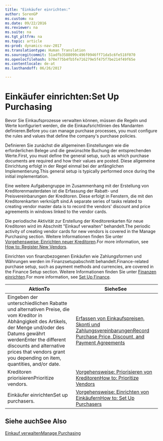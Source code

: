 ```yaml
---
title: "Einkäufer einrichten:"
author: SorenGP
ms.custom: na
ms.date: 09/22/2016
ms.reviewer: na
ms.suite: na
ms.tgt_pltfrm: na
ms.topic: article
ms-prod: dynamics-nav-2017
ms.translationtype: Human Translation
ms.sourcegitcommit: 51adfb3588099c496f0946ff71da5c6fe518f070
ms.openlocfilehash: b70e775b4fb5fe716279e5f475f7be214f49f65e
ms.contentlocale: de-at
ms.lasthandoff: 06/26/2017

---
```


# <a name="set-up-purchasing"></a><span data-ttu-id="152c0-102">Einkäufer einrichten:</span><span class="sxs-lookup"><span data-stu-id="152c0-102">Set Up Purchasing</span></span>
<span data-ttu-id="152c0-103">Bevor Sie Einkaufsprozesse verwalten können, müssen die Regeln und Werte konfiguriert werden, die die Einkaufsrichtlinien des Mandanten definieren.</span><span class="sxs-lookup"><span data-stu-id="152c0-103">Before you can manage purchase processes, you must configure the rules and values that define the company's purchase policies.</span></span>

<span data-ttu-id="152c0-104">Definieren Sie zunächst die allgemeinen Einstellungen wie die erforderlichen Belege und die gewünschte Buchung der entsprechenden Werte.</span><span class="sxs-lookup"><span data-stu-id="152c0-104">First, you must define the general setup, such as which purchase documents are required and how their values are posted.</span></span> <span data-ttu-id="152c0-105">Diese allgemeine Einrichtung erfolgt in der Regel einmal bei der anfänglichen Implementierung.</span><span class="sxs-lookup"><span data-stu-id="152c0-105">This general setup is typically performed once during the initial implementation.</span></span>

<span data-ttu-id="152c0-106">Eine weitere Aufgabengruppe im Zusammenhang mit der Erstellung von Kreditorenmasterdaten ist die Erfassung der Rabatt- und Preisvereinbarungen der Kreditoren. Diese erfolgt in Fenstern, die mit den Kreditorenkarten verknüpft sind.</span><span class="sxs-lookup"><span data-stu-id="152c0-106">A separate series of tasks related to creating vendor master data is to record the vendors' discount and price agreements in windows linked to the vendor cards.</span></span>

<span data-ttu-id="152c0-107">Die periodische Aktivität zur Erstellung der Kreditorenkarten für neue Kreditoren wird im Abschnitt "Einkauf verwalten" behandelt.</span><span class="sxs-lookup"><span data-stu-id="152c0-107">The periodic activity of creating vendor cards for new vendors is covered in the Manage Purchasing section.</span></span> <span data-ttu-id="152c0-108">Weitere Informationen finden Sie unter [Vorgehensweise: Einrichten neuer Kreditoren](purchasing-how-register-new-vendors.md).</span><span class="sxs-lookup"><span data-stu-id="152c0-108">For more information, see [How to: Register New Vendors](purchasing-how-register-new-vendors.md).</span></span>

<span data-ttu-id="152c0-109">Einrichten von finanzbezogenen Einkäufen wie Zahlungsformen und Währungen werden im Finanzsetupabschnitt behandelt.</span><span class="sxs-lookup"><span data-stu-id="152c0-109">Finance-related purchase setup, such as payment methods and currencies, are covered in the Finance Setup section.</span></span> <span data-ttu-id="152c0-110">Weitere Informationen finden Sie unter [Finanzen einrichten](finance-setup-setup-finance-setup.md).</span><span class="sxs-lookup"><span data-stu-id="152c0-110">For more information, see [Set Up Finance](finance-setup-setup-finance-setup.md).</span></span>

|<span data-ttu-id="152c0-111">Aktion</span><span class="sxs-lookup"><span data-stu-id="152c0-111">To</span></span> |<span data-ttu-id="152c0-112">Siehe</span><span class="sxs-lookup"><span data-stu-id="152c0-112">See</span></span> |
|---|----|
|<span data-ttu-id="152c0-113">Eingeben der unterschiedlichen Rabatte und alternativen Preise, die vom Kreditor in Abhängigkeit des Artikels, der Menge und/oder des Datums gewährt werden</span><span class="sxs-lookup"><span data-stu-id="152c0-113">Enter the different discounts and alternative prices that vendors grant you depending on item, quantities, and/or date.</span></span>|[<span data-ttu-id="152c0-114">Erfassen von Einkaufspreisen, Skonti und Zahlungsvereinbarungen</span><span class="sxs-lookup"><span data-stu-id="152c0-114">Record Purchase Price, Discount, and Payment Agreements</span></span>](purchasing-how-record-purchase-price-discount-payment-agreements.md)|
|<span data-ttu-id="152c0-115">Kreditoren priorisieren</span><span class="sxs-lookup"><span data-stu-id="152c0-115">Prioritize vendors.</span></span>|[<span data-ttu-id="152c0-116">Vorgehensweise: Priorisieren von Kreditoren</span><span class="sxs-lookup"><span data-stu-id="152c0-116">How to: Prioritize Vendors</span></span>](purchasing-how-prioritize-vendors.md)|
|<span data-ttu-id="152c0-117">Einkäufer einrichten</span><span class="sxs-lookup"><span data-stu-id="152c0-117">Set up purchasers.</span></span>|[<span data-ttu-id="152c0-118">Vorgehensweise: Einrichten von Einkäufern</span><span class="sxs-lookup"><span data-stu-id="152c0-118">How to: Set Up Purchasers</span></span>](purchasing-how-setup-purchasers.md)|

## <a name="see-also"></a><span data-ttu-id="152c0-119">Siehe auch</span><span class="sxs-lookup"><span data-stu-id="152c0-119">See Also</span></span>
[<span data-ttu-id="152c0-120">Einkauf verwalten</span><span class="sxs-lookup"><span data-stu-id="152c0-120">Manage Purchasing</span></span>](purchasing-manage-purchasing.md)

